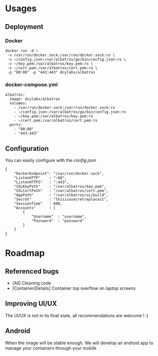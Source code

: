 # Usages 
## Deployment 
### Docker 
```
docker run -d \ 
 -v /var/run/docker.sock:/var/run/docker.sock:ro \
 -v ~/config.json:/var/albatros/go/bin/config.json:ro \
 -v ~/key.pem:/var/albatros/key.pem:ro \
 -v ~/cert.pem:/var/albatros/cert.pem:ro \
 -p "80:80" -p "443:443" dcylabs/albatros
```
### docker-compose.yml 
```
albatros:
  image: dcylabs/albatros
  volumes:
    - /var/run/docker.sock:/var/run/docker.sock:ro
    - ~/config.json:/var/albatros/go/bin/config.json:ro
    - ~/key.pem:/var/albatros/key.pem:ro
    - ~/cert.pem:/var/albatros/cert.pem:ro
  ports:
    - "80:80"
    - "443:443"
```
## Configuration 
You can easily configure with the *config.json*
```
{
	"DockerEndpoint": "/var/run/docker.sock",
	"ListenHTTP"	: ":80",
	"ListenHTTPS"	: ":443",
	"SSLKeyPath"	: "/var/albatros/key.pem",
	"SSLCertPath"	: "/var/albatros/cert.pem",
	"AppPath"		: "/var/albatros/ui/build",
	"Secret"		: "thisisasecretreplaceit",
	"SessionTime"	: 600,
	"Accounts"		: [
		{
			"Username"	: "username",
			"Password"	: "password"
		}
	]
}

```
# Roadmap
## Referenced bugs
 - [All] Cleaning code
 - [Container/Details] Container top overflow on laptop screens

## Improving UI/UX
The UI/UX is not in its final state, all recommendations are welcome ! :) 

## Android 
When the image will be stable enough. We will develop an android app to manage your containers through your mobile 